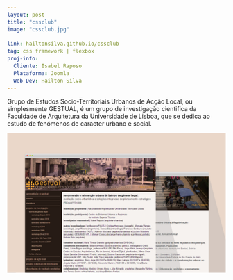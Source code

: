 ```yaml
---
layout: post
title: "cssclub"
image: "cssclub.jpg"

link: hailtonsilva.github.io/cssclub
tag: css framework | flexbox
proj-info:
  Cliente: Isabel Raposo
  Plataforma: Joomla
  Web Dev: Hailton Silva
---
```


Grupo de Estudos Socio-Territoriais Urbanos de Acção Local, ou simplesmente GESTUAL, é um grupo de investigação cientifica
da Faculdade de Arquitetura da Universidade de Lisboa, que se dedica ao estudo de fenómenos de caracter urbano e social.

![Página inicial da PowerToWeb](/images/gestual.jpg)

